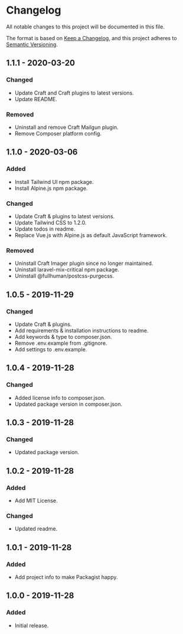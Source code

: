 # Changelog
All notable changes to this project will be documented in this file.

The format is based on [Keep a Changelog](https://keepachangelog.com/en/1.0.0/),
and this project adheres to [Semantic Versioning](https://semver.org/spec/v2.0.0.html).

## 1.1.1 - 2020-03-20
### Changed
- Update Craft and Craft plugins to latest versions.
- Update README.

### Removed
- Uninstall and remove Craft Mailgun plugin.
- Remove Composer platform config.

## 1.1.0 - 2020-03-06
### Added
- Install Tailwind UI npm package.
- Install Alpine.js npm package.

### Changed
- Update Craft & plugins to latest versions.
- Update Tailwind CSS to 1.2.0.
- Update todos in readme.
- Replace Vue.js with Alpine.js as default JavaScript framework.

### Removed
- Uninstall Craft Imager plugin since no longer maintained.
- Uninstall laravel-mix-critical npm package.
- Uninstall @fullhuman/postcss-purgecss.

## 1.0.5 - 2019-11-29
### Changed
- Update Craft & plugins.
- Add requirements & installation instructions to readme.
- Add keywords & type to composer.json.
- Remove .env.example from .gitignore.
- Add settings to .env.example.

## 1.0.4 - 2019-11-28
### Changed
- Added license info to composer.json.
- Updated package version in composer.json.

## 1.0.3 - 2019-11-28
### Changed
- Updated package version.

## 1.0.2 - 2019-11-28
### Added
- Add MIT License.
### Changed
- Updated readme.

## 1.0.1 - 2019-11-28
### Added
- Add project info to make Packagist happy.

## 1.0.0 - 2019-11-28
### Added
- Initial release.
